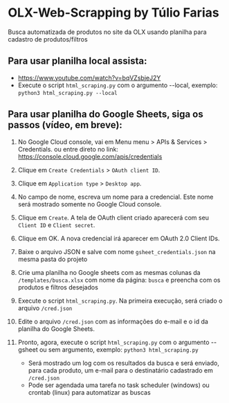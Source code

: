 # OLX-Web-Scrapping by Túlio Farias

Busca automatizada de produtos no site da OLX usando planilha para cadastro de produtos/filtros

## Para usar planilha local assista:
- https://www.youtube.com/watch?v=bqVZsbjeJ2Y
- Execute o script `html_scraping.py` com o argumento --local, exemplo: `python3 html_scraping.py --local`

## Para usar planilha do Google Sheets, siga os passos (vídeo, em breve):
1. No Google Cloud console, vai em Menu menu > APIs & Services > Credentials.
ou entre direto no link: https://console.cloud.google.com/apis/credentials

2. Clique em `Create Credentials` > `OAuth client ID`.

3. Clique em `Application type` > `Desktop app`.

4. No campo de nome, escreva um nome para a credencial. Este nome será mostrado somente no Google Cloud console.

5. Clique em `Create`. A tela de OAuth client criado aparecerá com seu `Client ID` e `Client secret`.

6. Clique em OK. A nova credencial irá aparecer em OAuth 2.0 Client IDs.

7. Baixe o arquivo JSON e salve com nome `gsheet_credentials.json` na mesma pasta do projeto

8. Crie uma planilha no Google sheets com as mesmas colunas da `/templates/busca.xlsx` com nome da página: `busca` e preencha com os produtos e filtros desejados

9. Execute o script `html_scraping.py`. Na primeira execução, será criado o arquivo `/cred.json`

10. Edite o arquivo `/cred.json` com as informações do e-mail e o id da planilha do Google Sheets.

11. Pronto, agora, execute o script `html_scraping.py` com o argumento --gsheet ou sem argumento, exemplo: `python3 html_scraping.py`
    - Será mostrado um log com os resultados da busca e será enviado, para cada produto, um e-mail para o destinatário cadastrado em `/cred.json`
    - Pode ser agendada uma tarefa no task scheduler (windows) ou crontab (linux) para automatizar as buscas